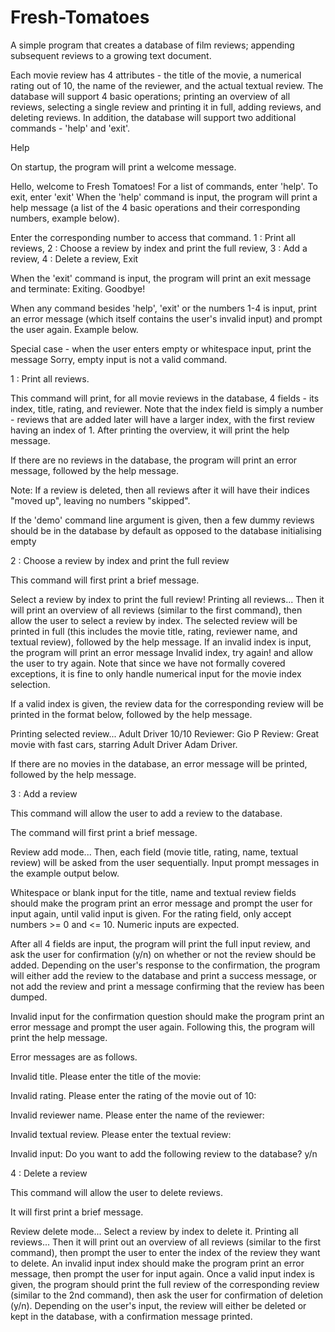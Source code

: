 # Fresh-Tomatoes
A simple program that creates a database of film reviews; appending subsequent reviews to a growing text document.

Each movie review has 4 attributes - the title of the movie, a numerical rating out of 10, the name of the reviewer, and the actual textual review.
The database will support 4 basic operations; printing an overview of all reviews, selecting a single review and printing it in full, adding reviews, and deleting reviews. In addition, the database will support two additional commands - 'help' and 'exit'.

Help

On startup, the program will print a welcome message.

Hello, welcome to Fresh Tomatoes! For a list of commands, enter 'help'. To exit, enter 'exit'
When the 'help' command is input, the program will print a help message (a list of the 4 basic operations and their corresponding numbers, example below).

Enter the corresponding number to access that command.
1 : Print all reviews, 2 : Choose a review by index and print the full review, 3 : Add a review, 4 : Delete a review, Exit

When the 'exit' command is input, the program will print an exit message and terminate: Exiting. Goodbye!

When any command besides 'help', 'exit' or the numbers 1-4 is input, print an error message (which itself contains the user's invalid input) and prompt the user again. Example below. 

Special case - when the user enters empty or whitespace input, print the message Sorry, empty input is not a valid command.


1 : Print all reviews.

This command will print, for all movie reviews in the database, 4 fields - its index, title, rating, and reviewer. Note that the index field is simply a number - reviews that are added later will have a larger index, with the first review having an index of 1. After printing the overview, it will print the help message.

If there are no reviews in the database, the program will print an error message, followed by the help message.

Note: If a review is deleted, then all reviews after it will have their indices "moved up", leaving no numbers "skipped". 

If the 'demo' command line argument is given, then a few dummy reviews should be in the database by default as opposed to the database initialising empty 


2 : Choose a review by index and print the full review

This command will first print a brief message.

Select a review by index to print the full review!
Printing all reviews...
Then it will print an overview of all reviews (similar to the first command), then allow the user to select a review by index. The selected review will be printed in full (this includes the movie title, rating, reviewer name, and textual review), followed by the help message. If an invalid index is input, the program will print an error message Invalid index, try again! and allow the user to try again. Note that since we have not formally covered exceptions, it is fine to only handle numerical input for the movie index selection. 

If a valid index is given, the review data for the corresponding review will be printed in the format below, followed by the help message.

Printing selected review...
Adult Driver 10/10
Reviewer: Gio P
Review: Great movie with fast cars, starring Adult Driver Adam Driver.

If there are no movies in the database, an error message will be printed, followed by the help message.


3 : Add a review

This command will allow the user to add a review to the database. 

The command will first print a brief message.

Review add mode...
Then, each field (movie title, rating, name, textual review) will be asked from the user sequentially. Input prompt messages in the example output below.


Whitespace or blank input for the title, name and textual review fields should make the program print an error message and prompt the user for input again, until valid input is given. For the rating field, only accept numbers >= 0 and <= 10. Numeric inputs are expected.

After all 4 fields are input, the program will print the full input review, and ask the user for confirmation (y/n) on whether or not the review should be added. Depending on the user's response to the confirmation, the program will either add the review to the database and print a success message, or not add the review and print a message confirming that the review has been dumped. 

Invalid input for the confirmation question should make the program print an error message and prompt the user again. Following this, the program will print the help message.

Error messages are as follows.

Invalid title. Please enter the title of the movie:

Invalid rating. Please enter the rating of the movie out of 10:

Invalid reviewer name. Please enter the name of the reviewer:

Invalid textual review. Please enter the textual review:

Invalid input: Do you want to add the following review to the database? y/n



4 : Delete a review

This command will allow the user to delete reviews. 

It will first print a brief message.

Review delete mode...
Select a review by index to delete it.
Printing all reviews...
Then it will print out an overview of all reviews (similar to the first command), then prompt the user to enter the index of the review they want to delete. An invalid input index should make the program print an error message, then prompt the user for input again. Once a valid input index is given, the program should print the full review of the corresponding review (similar to the 2nd command), then ask the user for confirmation of deletion (y/n). Depending on the user's input, the review will either be deleted or kept in the database, with a confirmation message printed. 
